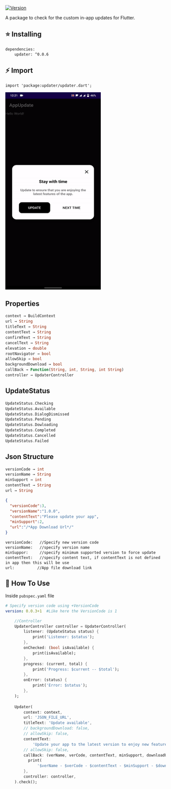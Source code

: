 [![Version](https://img.shields.io/pub/v/updater?color=%2354C92F&logo=dart)](https://pub.dev/packages/updater/install)

A package to check for the custom in-app updates for Flutter.

## ⭐ Installing
```
dependencies:
    updater: ^0.0.6
```

## ⚡ Import 
```
import 'package:updater/updater.dart';
```

<img src="https://raw.githubusercontent.com/MarsadMaqsood/AppUpdate/master/assets/image.gif" alt="alt text" width="300" height="620">

## Properties

```dart
context → BuildContext
url → String
titleText → String
contentText → String
confirmText → String
cancelText → String
elevation → double
rootNavigator → bool
allowSkip → bool
backgroundDownload → bool
callBack → Function(String, int, String, int String)
controller → UpdaterController
```

## UpdateStatus
```dart
UpdateStatus.Checking
UpdateStatus.Available
UpdateStatus.DialogDismissed
UpdateStatus.Pending
UpdateStatus.Dowloading
UpdateStatus.Completed
UpdateStatus.Cancelled
UpdateStatus.Failed
```

## Json Structure

```dart
versionCode → int
versionName → String
minSupport → int
contentText → String
url → String 
```

```json
{
  "versionCode":3,
  "versionName":"1.0.0",
  "contentText":"Please update your app",
  "minSupport":2,
  "url":"/*App Download Url*/"
}
```

```
versionCode:   //Specify new version code
versionName:   //specify version name
minSuppor:     //specify minimum supported version to force update
contentText:   //specify content text, if contentText is not defined in app then this will be use
url:          //App file download link
```

## 📙 How To Use

Inside `pubspec.yaml` file
```yaml
# Specify version code using +VersionCode
version: 0.0.3+1  #Like here the VersionCode is 1
```

```dart
    //Controller
    UpdaterController controller = UpdaterController(
        listener: (UpdateStatus status) {
            print('Listener: $status');
        },
        onChecked: (bool isAvailable) {
            print(isAvailable);
        },
        progress: (current, total) {
            print('Progress: $current -- $total');
        },
        onError: (status) {
            print('Error: $status');
        },
    );

    Updater(
        context: context,
        url: 'JSON_FILE_URL',
        titleText: 'Update available',
        // backgroundDownload: false,
        // allowSkip: false,
        contentText:
            'Update your app to the latest version to enjoy new feature.',
        // allowSkip: false,
        callBack: (verName, verCode, contentText, minSupport, downloadUrl) {
          print(
              '$verName - $verCode - $contentText - $minSupport - $downloadUrl');
        },
        controller: controller,
    ).check();
```